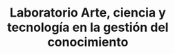 ---
title: Laboratorio Arte, ciencia y tecnología en la gestión del conocimiento 
date_label: 07 de octubre del 2022
workshop: Alfonso Pretelt 
what: Esta intervención artística estaba programada para ser parte de los Encuentros NERD 2022 en el domo del planetario y el cierre de los Laboratorios MAPAS.  La idea principal fue emplear el material generado en los dos laboratorios impartidos, en su mayoría bases de datos e información sistematizada y modificada en archivos sonoros, con el fin de volcar al lenguaje artístico las herramientas dadas y conceptos transmitidos.
whatDB: 
weDid: La intervención constó de una instalación audiovisual de sonificación de datos y la visualización del material trabajado en los laboratorios con Alfonso Pretelt por medio de software libre. 
weDidTool: 
description: Esta intervención fue el cierre de los laboratorios en el Castillo de las Artes. Este mosaico consistió en la reconstrucción de una imagen cambiando píxeles por más imágenes, con un valor similar en color y brillo al píxel original. 
image: /images/intervenciones/intervencion-4.jpg
images:
    - /images/memorias/arte-ky/ky-1.jpg
    - /images/memorias/arte-ky/ky-2.jpg
    - /images/memorias/arte-ky/ky-3.jpg
type: gestion-del-conocimiento/intervenciones-artisticas
---